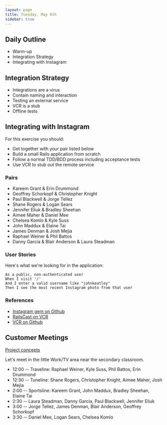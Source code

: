```yaml
---
layout: page
title: Tuesday, May 6th
sidebar: true
---
```


## Daily Outline

* Warm-up
* Integration Strategy
* Integrating with Instagram

## Integration Strategy

* Integrations are a virus
* Contain naming and interaction
* Testing an external service
* VCR is a stub
* Offline tests

## Integrating with Instagram

For this exercise you should:

* Get together with your pair listed below
* Build a small Rails application from scratch
* Follow a normal TDD/BDD process including acceptance tests
* Use VCR to stub out the remote service

### Pairs

* Kareem Grant & Erin Drummond
* Geoffrey Schorkopf & Christopher Knight
* Paul Blackwell & Jorge Tellez
* Shane Rogers & Logan Sears
* Jennifer Eliuk & Bradley Sheehan
* Aimee Maher & Daniel Mee
* Chelsea Komlo & Kyle Suss
* John Maddux & Elaine Tai
* James Denman & Josh Mejia
* Raphael Weiner & Phil Battos
* Danny Garcia & Blair Anderson & Laura Steadman

### User Stories

Here's what we're looking for in the application:

```
As a public, non-authenticated user
When I visit '/'
And I enter a valid username like "johnkeatley"
Then I see the most recent Instagram photo from that user
```

### References

* [Instagram gem on Github](https://github.com/Instagram/instagram-ruby-gem)
* [RailsCast on VCR](https://dl.dropboxusercontent.com/u/69001/291-testing-with-vcr.mp4)
* [VCR on Github](https://github.com/vcr/vcr)

## Customer Meetings

[Project concepts](http://tutorials.jumpstartlab.com/projects/feed_engine_concepts.html)

Let's meet in the little Work/TV area near the secondary classroom.

* 12:00 -- Traveline: Raphael Weiner, Kyle Suss, Phil Battos, Erin Drummond
* 12:30 -- Tuneline: Shane Rogers, Christopher Knight, Aimee Maher, Josh Mejia
* 2:00 -- Sportsline: Kareem Grant, John Maddux, Bradley Sheehan, Elaine Tai
* 2:30 -- Laura Steadman, Danny Garcia, Paul Blackwell, Jennifer Eliuk
* 3:00 -- Jorge Tellez, James Denman, Blair Anderson, Geoffrey Schorkopf
* 3:30 -- Daniel Mee, Logan Sears, Chelsea Komlo

